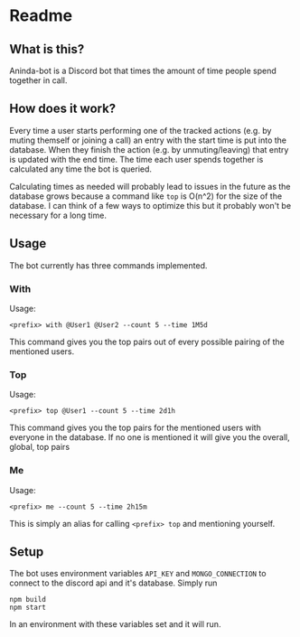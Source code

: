 # Readme
## What is this? 
Aninda-bot is a Discord bot that times the amount of time people spend together in call. 

## How does it work?
Every time a user starts performing one of the tracked actions (e.g. by muting themself or joining a call) an entry with the start time is put into the database. When they finish the action (e.g. by unmuting/leaving) that entry is updated with the end time. The time each user spends together is calculated any time the bot is queried. 

Calculating times as needed will probably lead to issues in the future as the database grows because a command like `top` is O(n^2) for the size of the database. I can think of a few ways to optimize this but it probably won't be necessary for a long time. 


## Usage
The bot currently has three commands implemented.
### With
Usage:
```
<prefix> with @User1 @User2 --count 5 --time 1M5d
```
This command gives you the top pairs out of every possible pairing of the mentioned users. 

### Top
Usage:
```
<prefix> top @User1 --count 5 --time 2d1h
```
This command gives you the top pairs for the mentioned users with everyone in the database. If no one is mentioned it will give you the overall, global, top pairs

### Me
Usage:
```
<prefix> me --count 5 --time 2h15m
```

This is simply an alias for calling `<prefix> top` and mentioning yourself.



## Setup
The bot uses environment variables `API_KEY` and `MONGO_CONNECTION` to connect to the discord api and it's database. Simply run 
```
npm build
npm start
```
In an environment with these variables set and it will run. 

